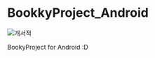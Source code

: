 # BookkyProject_Android
![개서적](https://user-images.githubusercontent.com/71334624/190853509-7d4cb396-b484-4c61-a4fd-d4a2d0c63dcb.png)

BookyProject for Android
:D
